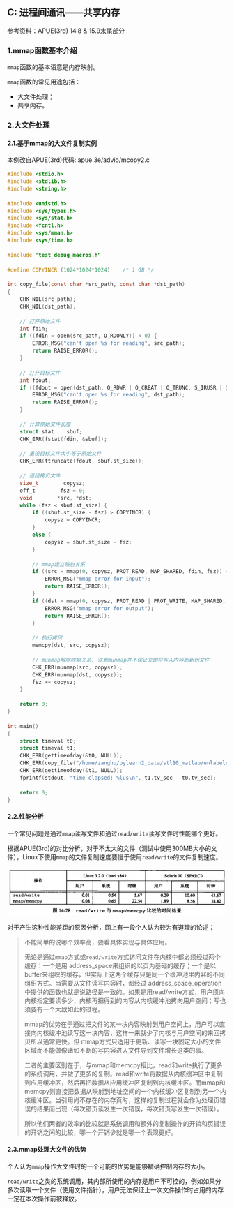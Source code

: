 ## C: 进程间通讯——共享内存

参考资料：APUE\(3rd\) 14.8 & 15.9末尾部分

### 1.mmap函数基本介绍

`mmap`函数的基本语意是内存映射。

`mmap`函数的常见用途包括：

* 大文件处理；
* 共享内存。

### 2.大文件处理

#### 2.1.基于mmap的大文件复制实例

本例改自APUE(3rd)代码: apue.3e/advio/mcopy2.c

```c
#include <stdio.h>
#include <stdlib.h>
#include <string.h>

#include <unistd.h>
#include <sys/types.h>
#include <sys/stat.h>
#include <fcntl.h>
#include <sys/mman.h>
#include <sys/time.h>

#include "test_debug_macros.h"

#define COPYINCR (1024*1024*1024)    /* 1 GB */

int copy_file(const char *src_path, const char *dst_path)
{
    CHK_NIL(src_path);
    CHK_NIL(dst_path);

    // 打开原始文件
    int fdin;
    if ((fdin = open(src_path, O_RDONLY)) < 0) {
        ERROR_MSG("can't open %s for reading", src_path);
        return RAISE_ERROR();
    }

    // 打开目标文件
    int fdout;
    if ((fdout = open(dst_path, O_RDWR | O_CREAT | O_TRUNC, S_IRUSR | S_IWUSR | S_IRGRP | S_IROTH)) < 0) {
        ERROR_MSG("can't open %s for reading", dst_path);
        return RAISE_ERROR();
    }

    // 计算原始文件长度
    struct stat    sbuf;
    CHK_ERR(fstat(fdin, &sbuf));

    // 重设目标文件大小等于原始文件
    CHK_ERR(ftruncate(fdout, sbuf.st_size));

    // 逐段拷贝文件
    size_t        copysz;
    off_t        fsz = 0;
    void        *src, *dst;
    while (fsz < sbuf.st_size) {
        if ((sbuf.st_size - fsz) > COPYINCR) {
            copysz = COPYINCR;
        }
        else {
            copysz = sbuf.st_size - fsz;
        }

        // mmap建立映射关系
        if ((src = mmap(0, copysz, PROT_READ, MAP_SHARED, fdin, fsz)) == MAP_FAILED) {
            ERROR_MSG("mmap error for input");
            return RAISE_ERROR();
        }
        if ((dst = mmap(0, copysz, PROT_READ | PROT_WRITE, MAP_SHARED, fdout, fsz)) == MAP_FAILED) {
            ERROR_MSG("mmap error for output");
            return RAISE_ERROR();
        }

        // 执行拷贝
        memcpy(dst, src, copysz);

        // munmap解除映射关系, 注意munmap并不保证立即将写入内容刷新到文件
        CHK_ERR(munmap(src, copysz));
        CHK_ERR(munmap(dst, copysz));
        fsz += copysz;
    }

    return 0;
}

int main()
{
    struct timeval t0;
    struct timeval t1;
    CHK_ERR(gettimeofday(&t0, NULL));
    CHK_ERR(copy_file("/home/zanghu/pylearn2_data/stl10_matlab/unlabeled.mat", "/home/zanghu/copy_file"));
    CHK_ERR(gettimeofday(&t1, NULL));
    fprintf(stdout, "time elapsed: %lus\n", t1.tv_sec - t0.tv_sec);

    return 0;
}
```

#### 2.2.性能分析

一个常见问题是通过`mmap`读写文件和通过`read/write`读写文件时性能哪个更好。

根据APUE\(3rd\)的对比分析，对于不太大的文件（测试中使用300MB大小的文件），Linux下使用`mmap`的文件复制速度要慢于使用`read/write`的文件复制速度。

![](/assets/c032_001.PNG)

对于产生这种性能差距的原因分析，网上有一段个人认为较为有道理的论述：

> 不能简单的说哪个效率高，要看具体实现与具体应用。
>
> 无论是通过`mmap`方式或`read/write`方式访问文件在内核中都必须经过两个缓存：一个是用 address\_space来组织的以页为基础的缓存；一个是以buffer来组织的缓存，但实际上这两个缓存只是同一个缓冲池里内容的不同组织方式。当需要从文件读写内容时，都经过 address\_space\_operation中提供的函数也就是说路径是一致的。如果是用read/write方式，用户须向内核指定要读多少，内核再把得到的内容从内核缓冲池拷向用户空间；写也须要有一个大致如此的过程。
>
> mmap的优势在于通过把文件的某一块内容映射到用户空间上，用户可以直接向内核缓冲池读写这一块内容，这样一来就少了内核与用户空间的来回拷贝所以通常更快。但 mmap方式只适用于更新、读写一块固定大小的文件区域而不能做像诸如不断的写内容进入文件导到文件增长这类的事。
>
> 二者的主要区别在于，与mmap和memcpy相比，read和write执行了更多的系统调用，并做了更多的复制。read和write将数据从内核缓冲区中复制到应用缓冲区，然后再把数据从应用缓冲区复制到内核缓冲区。而mmap和memcpy则直接把数据从映射到地址空间的一个内核缓冲区复制到另一个内核缓冲区。当引用尚不存在的内存页时，这样的复制过程就会作为处理页错误的结果而出现（每次错页读发生一次错误，每次错页写发生一次错误）。
>
> 所以他们两者的效率的比较就是系统调用和额外的复制操作的开销和页错误的开销之间的比较，哪一个开销少就是哪一个表现更好。

#### 2.3.mmap处理大文件的优势

个人认为`mmap`操作大文件时的一个可能的优势是能够精确控制内存的大小。

`read/write`之类的系统调用，其内部所使用的内存是用户不可控的，例如如果分多次读取一个文件（使用文件指针），用户无法保证上一次文件操作时占用的内存一定在本次操作前被释放。


